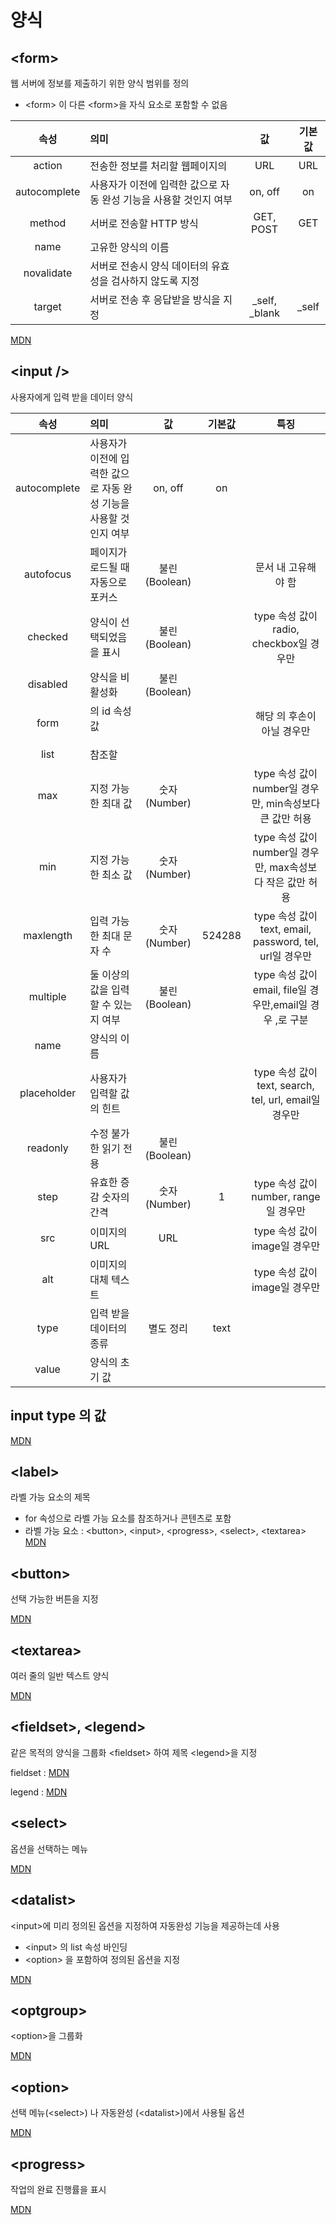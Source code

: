 # 양식

## \<form>
웹 서버에 정보를 제출하기 위한 양식 범위를 정의
- \<form> 이 다른 \<form>을 자식 요소로 포함할 수 없음


|속성|의미|값|기본값|
|:---:|:---|:---:|:---:|
|action	|전송한 정보를 처리할 웹페이지의| URL|	URL|	
|autocomplete|	사용자가 이전에 입력한 값으로 자동 완성 기능을 사용할 것인지 여부|	on, off|	on|
|method|	서버로 전송할 HTTP 방식|	GET, POST|	GET|
|name|	고유한 양식의 이름|		
|novalidate|	서버로 전송시 양식 데이터의 유효성을 검사하지 않도록 지정|	
|target|	서버로 전송 후 응답받을 방식을 지정|	_self, _blank|	_self


[MDN](https://developer.mozilla.org/ko/docs/Web/HTML/Element/form)

## \<input />

사용자에게 입력 받을 데이터 양식

|속성|의미|값|기본값|특징|
|:---:|:---|:---:|:---:|:---:|
autocomplete|	사용자가 이전에 입력한 값으로 자동 완성 기능을 사용할 것인지 여부|	on, off|	on|	
|autofocus	|페이지가 로드될 때 자동으로 포커스|	불린(Boolean)		||문서 내 고유해야 함|
|checked	|양식이 선택되었음을 표시	|불린(Boolean)|		|type 속성 값이 radio, checkbox일 경우만
|disabled	|양식을 비활성화|	불린(Boolean)		
|form|	<form>의 id 속성 값|||			해당 <form>의 후손이 아닐 경우만
|list|	참조할 <datalist>의 id 속성 값|			
|max	|지정 가능한 최대 값	|숫자(Number)||		type 속성 값이 number일 경우만, min속성보다 큰 값만 허용
|min	|지정 가능한 최소 값	|숫자(Number)||		type 속성 값이 number일 경우만, max속성보다 작은 값만 허용
|maxlength|	입력 가능한 최대 문자 수	|숫자(Number)	|524288|	type 속성 값이 text, email, password, tel, url일 경우만
|multiple	|둘 이상의 값을 입력 할 수 있는지 여부	|불린(Boolean)||type 속성 값이 email, file일 경우만,email일 경우 ,로 구분|
|name	|양식의 이름			
|placeholder	|사용자가 입력할 값의 힌트|||			type 속성 값이 text, search, tel, url, email일 경우만
|readonly|	수정 불가한 읽기 전용	|불린(Boolean)		
|step	|유효한 증감 숫자의 간격	|숫자(Number)	|1	|type 속성 값이 number, range일 경우만
|src	|이미지의 URL	|URL|		|type 속성 값이 image일 경우만
|alt	|이미지의 대체 텍스트			|||type 속성 값이 image일 경우만
|type	|입력 받을 데이터의 종류|	별도 정리|	text
|value	|양식의 초기 값	

## input type 의 값

[MDN](https://developer.mozilla.org/ko/docs/Web/HTML/Element/Input)

## \<label>
라벨 가능 요소의 제목
- for 속성으로 라벨 가능 요소를 참조하거나 콘텐츠로 포함
- 라벨 가능 요소 : \<button>, \<input>, \<progress>, \<select>, \<textarea>
[MDN](https://developer.mozilla.org/ko/docs/Web/HTML/Element/label)

## \<button>
선택 가능한 버튼을 지정

[MDN](https://developer.mozilla.org/ko/docs/Web/HTML/Element/button)

## \<textarea>
여러 줄의 일반 텍스트 양식

[MDN](https://developer.mozilla.org/ko/docs/Web/HTML/Element/textarea)

## \<fieldset>, \<legend>
같은 목적의 양식을 그룹화 \<fieldset> 하여 제목 \<legend>을 지정

fieldset :
[MDN](https://developer.mozilla.org/ko/docs/Web/HTML/Element/fieldset)

legend :
[MDN](https://developer.mozilla.org/ko/docs/Web/HTML/Element/legend)

## \<select>
옵션을 선택하는 메뉴

[MDN](https://developer.mozilla.org/ko/docs/Web/HTML/Element/select)

## \<datalist>
\<input>에 미리 정의된 옵션을 지정하여 자동완성 기능을 제공하는데 사용
- \<input> 의 list 속성 바인딩
- \<option> 을 포함하여 정의된 옵션을 지정

[MDN](https://developer.mozilla.org/ko/docs/Web/HTML/Element/datalist)

## \<optgroup>
\<option>을 그룹화

[MDN](https://developer.mozilla.org/ko/docs/Web/HTML/Element/optgroup)

## \<option>
선택 메뉴(\<select>) 나 자동완성 (\<datalist>)에서 사용될 옵션

[MDN](https://developer.mozilla.org/ko/docs/Web/HTML/Element/option)

## \<progress>
작업의 완료 진행률을 표시

[MDN](https://developer.mozilla.org/ko/docs/Web/HTML/Element/progress)

